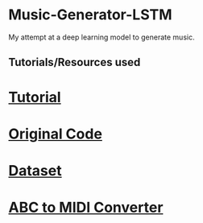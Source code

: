 # Music-Generator-LSTM

My attempt at a deep learning model to generate music.

## Tutorials/Resources used

# [Tutorial](https://towardsdatascience.com/music-generation-through-deep-neural-networks-21d7bd81496e)
# [Original Code](https://github.com/RamyaVidiyala/Generate-Music-Using-Neural-Networks/blob/master/Music_generation.ipynb)
# [Dataset](https://github.com/jukedeck/nottingham-dataset)
# [ABC to MIDI Converter](http://www.mandolintab.net/abcconverter.php)
